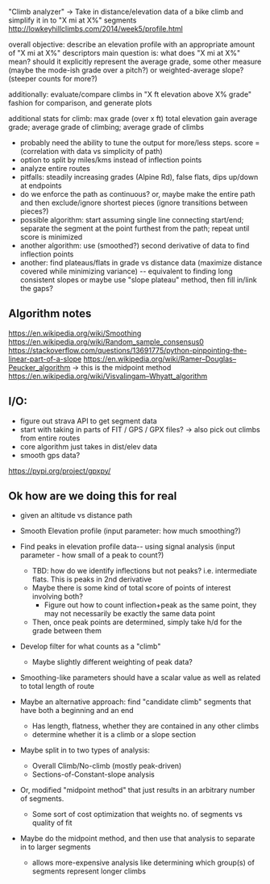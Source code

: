 "Climb analyzer"  -> Take in distance/elevation data of a bike climb and simplify it in to "X mi at X%" segments
http://lowkeyhillclimbs.com/2014/week5/profile.html

overall objective: describe an elevation profile with an appropriate amount of "X mi at X%" descriptors
   main question is: what does "X mi at X%" mean? 
      should it explicitly represent the average grade, 
      some other measure (maybe the mode-ish grade over a pitch?)
      or weighted-average slope?  (steeper counts for more?)

additionally: evaluate/compare climbs in "X ft elevation above X% grade" fashion for comparison, and generate plots

additional stats for climb:
max grade (over x ft)
total elevation gain
average grade; average grade of climbing; average grade of climbs

- probably need the ability to tune the output for more/less steps.  score = (correlation with data vs simplicity of path)
- option to split by miles/kms instead of inflection points
- analyze entire routes
- pitfalls:  steadily increasing grades (Alpine Rd), false flats, dips up/down at endpoints
- do we enforce the path as continuous?   or, maybe make the entire path and then exclude/ignore shortest pieces  (ignore transitions between pieces?)
- possible algorithm: start assuming single line connecting start/end; separate the segment at the point furthest from the path; repeat until score is minimized 
- another algorithm: use (smoothed?) second derivative of data to find inflection points
- another: find plateaus/flats in grade vs distance data (maximize distance covered while minimizing variance) -- equivalent to finding long consistent slopes
  or maybe use "slope plateau" method, then fill in/link the gaps?  


## Algorithm notes
https://en.wikipedia.org/wiki/Smoothing
https://en.wikipedia.org/wiki/Random_sample_consensus0
https://stackoverflow.com/questions/13691775/python-pinpointing-the-linear-part-of-a-slope
https://en.wikipedia.org/wiki/Ramer–Douglas–Peucker_algorithm -> this is the midpoint method
https://en.wikipedia.org/wiki/Visvalingam–Whyatt_algorithm

## I/O:
- figure out strava API to get segment data
- start with taking in parts of FIT / GPS / GPX files? -> also pick out climbs from entire routes
- core algorithm just takes in dist/elev data
- smooth gps data?


https://pypi.org/project/gpxpy/


## Ok how are we doing this for real
- given an altitude vs distance path
- Smooth Elevation profile (input parameter: how much smoothing?)
- Find peaks in elevation profile data-- using signal analysis (input parameter - how small of a peak to count?)
  - TBD: how do we identify inflections but not peaks? i.e. intermediate flats. This is peaks in 2nd derivative
  - Maybe there is some kind of total score of points of interest involving both?
    - Figure out how to count inflection+peak as the same point, they may not necessarily be exactly the same data point
  - Then, once peak points are determined, simply take h/d for the grade between them
- Develop filter for what counts as a "climb"
  - Maybe slightly different weighting of peak data? 
- Smoothing-like parameters should have a scalar value as well as related to total length of route
- Maybe an alternative approach: find "candidate climb" segments that have both a beginning and an end
  - Has length, flatness, whether they are contained in any other climbs
  - determine whether it is a climb or a slope section

- Maybe split in to two types of analysis:
  - Overall Climb/No-climb (mostly peak-driven)
  - Sections-of-Constant-slope analysis

- Or, modified "midpoint method" that just results in an arbitrary number of segments.
  - Some sort of cost optimization that weights no. of segments vs quality of fit

- Maybe do the midpoint method, and then use that analysis to separate in to larger segments
  - allows more-expensive analysis like determining which group(s) of segments represent longer climbs